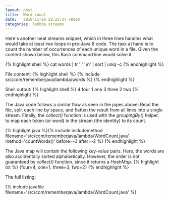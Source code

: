 ```yaml
---
layout: post
title:  Word count
date:   2016-11-26 22:22:37 +0100
categories: lambda streams
---
```


Here's another neat streams snippet, which in three lines handles what would take at least two loops in pre-Java 8 code. The task at hand is to count the number of occurrences of each unique word in a file. Given the content shown below, this Bash command line would solve it.

{% highlight shell %}
cat words | tr ' ' '\n' | sort | uniq -c
{% endhighlight %}

File content:
{% highlight shell %}
{% include src/com/rememberjava/lambda/words %}
{% endhighlight %}

Shell output:
{% highlight shell %}
  4 four
  1 one
  3 three
  2 two
{% endhighlight %}

The Java code follows a similar flow as seen in the pipes above: Read the file, split each line by space, and flatten the result from all lines into a single stream. Finally, the *collect()* function is used with the *groupingBy()* helper, to map each token (or word) in the stream (the identity) to its count.

{% highlight java %}{% include includemethod filename='src/com/rememberjava/lambda/WordCount.java' method='countWords()' before=-3  after=-2 %}
{% endhighlight %}

The Java map will contain the following key-value pairs. Here, the words are also accidentally sorted alphabetically. However, the order is not guaranteed by *collect()* function, since it returns a *HashMap*.
{% highlight txt %}
  {four=4, one=1, three=3, two=2}
{% endhighlight %}

The full listing:

{% include javafile filename='src/com/rememberjava/lambda/WordCount.java' %}

